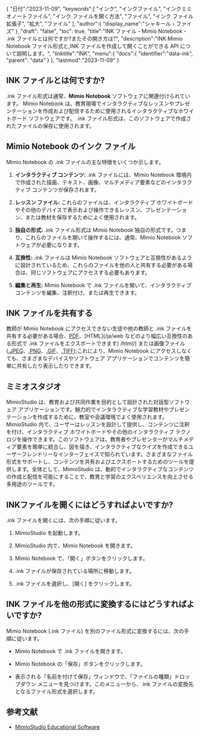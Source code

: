 {
"日付":"2023-11-09",
   "keywords":[
"インク",
"インクファイル",
"インクミミオノートファイル",
"インク ファイルを開く方法",
"ファイル",
"インク ファイル拡張子",
"拡大",
"ファイル"
],
   "author":{
"display_name":"シャキール・ファイズ"
},
"draft": "false",
"toc": true,
"title":"INK ファイル - Mimio Notebook - .ink ファイルとは何ですか?またその開き方は?",
   "description":"INK Mimio Notebook ファイル形式と,INK ファイルを作成して開くことができる API について説明します。",
"linktitle":"INK",
   "menu":{
      "docs":{
         "identifier":"data-ink",
"parent": "data"
}
},
"lastmod":"2023-11-09"
}

## INK ファイルとは何ですか?

.ink ファイル形式は通常、**Mimio Notebook** ソフトウェアに関連付けられています。 Mimio Notebook は、教育現場でインタラクティブなレッスンやプレゼンテーションを作成および配信するために使用されるインタラクティブなホワイトボード ソフトウェアです。 .ink ファイル形式は、このソフトウェアで作成されたファイルの保存に使用されます。

## Mimio Notebook のインク ファイル

Mimio Notebook の .ink ファイルの主な特徴をいくつか示します。

1. **インタラクティブ コンテンツ:** .ink ファイルには、Mimio Notebook 環境内で作成された描画、テキスト、画像、マルチメディア要素などのインタラクティブ コンテンツが保存されます。
    








2. **レッスン ファイル:** これらのファイルは、インタラクティブ ホワイトボードやその他のデバイスで表示および操作できるレッスン、プレゼンテーション、または教材を保存するためによく使用されます。
    








3. **独自の形式:** .ink ファイル形式は Mimio Notebook 独自の形式です。つまり、これらのファイルを開いて操作するには、通常、Mimio Notebook ソフトウェアが必要になります。
    








4. **互換性:** .ink ファイルは Mimio Notebook ソフトウェアと互換性があるように設計されているため、これらのファイルを他の人と共有する必要がある場合は、同じソフトウェアにアクセスする必要もあります。
    








5. **編集と再生:** Mimio Notebook で .ink ファイルを開いて、インタラクティブ コンテンツを編集、注釈付け、または再生できます。

## INK ファイルを共有する

教師が Mimio Notebook にアクセスできない生徒や他の教師と .ink ファイルを共有する必要がある場合、[PDF](/ja/pdf/)、[HTML](/ja/web などのより幅広い互換性のある形式で .ink ファイルをエクスポートできます) /html/) または画像ファイル ([.JPEG](/ja/image/jpeg/)、[.PNG](/ja/image/png/)、[.GIF](/ja/image/gif/)、[.TIFF](/ja/画像/tiff/));これにより、Mimio Notebook にアクセスしなくても、さまざまなデバイスやソフトウェア アプリケーションでコンテンツを簡単に共有したり表示したりできます。

## ミミオスタジオ

MimioStudio は、教育および共同作業を目的として設計された対話型ソフトウェア アプリケーションです。魅力的でインタラクティブな学習教材やプレゼンテーションを作成するために、教室や会議環境でよく使用されます。 MimioStudio 内で、ユーザーはレッスンを設計して提供し、コンテンツに注釈を付け、インタラクティブ ホワイトボードやその他のインタラクティブ テクノロジを操作できます。このソフトウェアは、教育者やプレゼンターがマルチメディア要素を簡単に統合し、図を描き、インタラクティブなクイズを作成できるユーザーフレンドリーなインターフェイスで知られています。さまざまなファイル形式をサポートし、コンテンツを共有およびエクスポートするためのツールを提供します。全体として、MimioStudio は、動的でインタラクティブなコンテンツの作成と配信を可能にすることで、教育と学習のエクスペリエンスを向上させる多用途のツールです。

## INKファイルを開くにはどうすればよいですか?

.ink ファイルを開くには、次の手順に従います。

1. MimioStudio を起動します。
    








2. MimioStudio 内で、Mimio Notebook を開きます。
    








3. Mimio Notebook で、「開く」ボタンをクリックします。
    








4. .ink ファイルが保存されている場所に移動します。
    








5. .ink ファイルを選択し、[開く] をクリックします。

## INK ファイルを他の形式に変換するにはどうすればよいですか?

Mimio Notebook (.ink ファイル) を別のファイル形式に変換するには、次の手順に従います。

- Mimio Notebook で .ink ファイルを開きます。

- Mimio Notebook の「保存」ボタンをクリックします。

- 表示される「名前を付けて保存」ウィンドウで、「ファイルの種類」ドロップダウン メニューを見つけます。このメニューから、.ink ファイルの変換先となるファイル形式を選択します。

## 参考文献
* [MimioStudio Educational Software](https://boxlight.com/products/apps-for-the-classroom/mimiostudio-educational-software)
